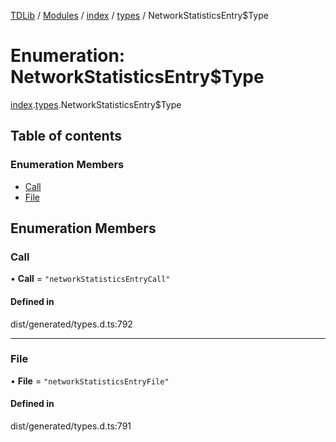 [TDLib](../README.md) / [Modules](../modules.md) / [index](../modules/index.md) / [types](../modules/index.types.md) / NetworkStatisticsEntry$Type

# Enumeration: NetworkStatisticsEntry$Type

[index](../modules/index.md).[types](../modules/index.types.md).NetworkStatisticsEntry$Type

## Table of contents

### Enumeration Members

- [Call](index.types.NetworkStatisticsEntry_Type.md#call)
- [File](index.types.NetworkStatisticsEntry_Type.md#file)

## Enumeration Members

### Call

• **Call** = ``"networkStatisticsEntryCall"``

#### Defined in

dist/generated/types.d.ts:792

___

### File

• **File** = ``"networkStatisticsEntryFile"``

#### Defined in

dist/generated/types.d.ts:791
